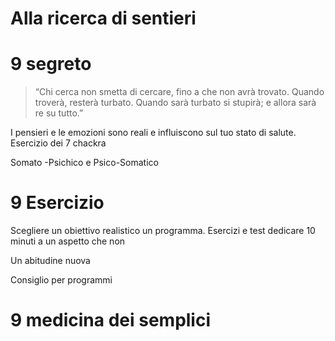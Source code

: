 # Alla ricerca di sentieri



# 9 segreto 

> “Chi cerca non smetta di cercare, fino a che non avrà trovato. Quando troverà, resterà turbato. Quando sarà turbato si stupirà; e allora sarà re su tutto.” 



I pensieri e le emozioni sono reali e influiscono sul tuo stato di salute.
Esercizio dei 7 chackra

Somato -Psichico e Psico-Somatico

# 9 Esercizio

Scegliere un obiettivo realistico un programma. 
Esercizi e test dedicare 10 minuti a un aspetto che non 

Un abitudine nuova

Consiglio per programmi 



# 9 medicina dei semplici





<!--stackedit_data:
eyJoaXN0b3J5IjpbMTg2NzkwNjA4NiwyNzg4NTQxMzQsLTE0ND
AzNTU4NzIsLTExMDMyODYxMzldfQ==
-->